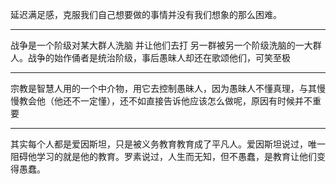 延迟满足感，克服我们自己想要做的事情并没有我们想象的那么困难。
___
战争是一个阶级对某大群人洗脑 并让他们去打 另一群被另一个阶级洗脑的一大群人。战争的始作俑者是统治阶级，事后愚昧人却还在歌颂他们，可笑至极
___
宗教是智慧人用的一个中介物，用它去控制愚昧人，因为愚昧人不懂真理，与其慢慢教会他（他还不一定懂），还不如直接告诉他应该怎么做呢，原因有时候并不重要
___
其实每个人都是爱因斯坦，只是被义务教育教育成了平凡人。爱因斯坦说过，唯一阻碍他学习的就是他的教育。罗素说过，人生而无知，但不愚蠢，是教育让他们变得愚蠢。